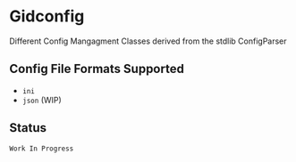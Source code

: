 # Gidconfig

Different Config Mangagment Classes derived from the stdlib ConfigParser

## Config File Formats Supported

- `ini`
- `json` (WIP)


## Status

```
Work In Progress
```